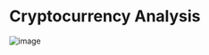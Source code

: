 # Cryptocurrency Analysis

![image](https://www.shutterstock.com/image-vector/set-gold-silver-crypto-currencies-600nw-775898248.jpg)
